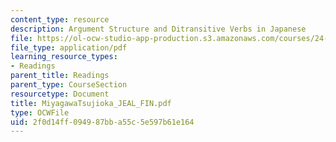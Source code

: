 ```yaml
---
content_type: resource
description: Argument Structure and Ditransitive Verbs in Japanese
file: https://ol-ocw-studio-app-production.s3.amazonaws.com/courses/24-953-argument-structure-and-syntax-spring-2003/2f0d14ff094987bba55c5e597b61e164_MiyagawaTsujioka_JEAL_FIN.pdf
file_type: application/pdf
learning_resource_types:
- Readings
parent_title: Readings
parent_type: CourseSection
resourcetype: Document
title: MiyagawaTsujioka_JEAL_FIN.pdf
type: OCWFile
uid: 2f0d14ff-0949-87bb-a55c-5e597b61e164
---
```

